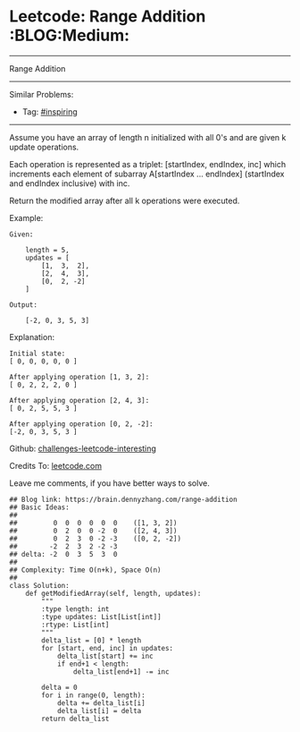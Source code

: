 # Leetcode: Range Addition     :BLOG:Medium:


---

Range Addition  

---

Similar Problems:  

-   Tag: [#inspiring](https://brain.dennyzhang.com/tag/inspiring)

---

Assume you have an array of length n initialized with all 0's and are given k update operations.  

Each operation is represented as a triplet: [startIndex, endIndex, inc] which increments each element of subarray A[startIndex ... endIndex] (startIndex and endIndex inclusive) with inc.  

Return the modified array after all k operations were executed.  

Example:  

    Given:
    
        length = 5,
        updates = [
            [1,  3,  2],
            [2,  4,  3],
            [0,  2, -2]
        ]
    
    Output:
    
        [-2, 0, 3, 5, 3]

Explanation:  

    Initial state:
    [ 0, 0, 0, 0, 0 ]
    
    After applying operation [1, 3, 2]:
    [ 0, 2, 2, 2, 0 ]
    
    After applying operation [2, 4, 3]:
    [ 0, 2, 5, 5, 3 ]
    
    After applying operation [0, 2, -2]:
    [-2, 0, 3, 5, 3 ]

Github: [challenges-leetcode-interesting](https://github.com/DennyZhang/challenges-leetcode-interesting/tree/master/range-addition)  

Credits To: [leetcode.com](https://leetcode.com/problems/range-addition/description/)  

Leave me comments, if you have better ways to solve.  

    ## Blog link: https://brain.dennyzhang.com/range-addition
    ## Basic Ideas:
    ##
    ##         0  0  0  0  0  0    ([1, 3, 2])
    ##         0  2  0  0 -2  0    ([2, 4, 3])
    ##         0  2  3  0 -2 -3    ([0, 2, -2])
    ##        -2  2  3  2 -2 -3
    ## delta: -2  0  3  5  3  0
    ##
    ## Complexity: Time O(n+k), Space O(n)
    ##
    class Solution:
        def getModifiedArray(self, length, updates):
            """
            :type length: int
            :type updates: List[List[int]]
            :rtype: List[int]
            """
            delta_list = [0] * length
            for [start, end, inc] in updates:
                delta_list[start] += inc
                if end+1 < length:
                    delta_list[end+1] -= inc
    
            delta = 0
            for i in range(0, length):
                delta += delta_list[i]
                delta_list[i] = delta
            return delta_list